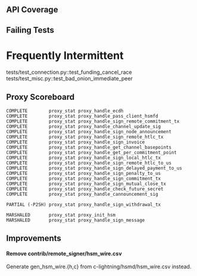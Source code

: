 
API Coverage
----------------------------------------------------------------

## Failing Tests

# Frequently Intermittent
tests/test_connection.py::test_funding_cancel_race
tests/test_misc.py::test_bad_onion_immediate_peer

## Proxy Scoreboard

```
COMPLETE		proxy_stat proxy_handle_ecdh
COMPLETE		proxy_stat proxy_handle_pass_client_hsmfd
COMPLETE		proxy_stat proxy_handle_sign_remote_commitment_tx
COMPLETE		proxy_stat proxy_handle_channel_update_sig
COMPLETE		proxy_stat proxy_handle_sign_node_announcement
COMPLETE		proxy_stat proxy_handle_sign_remote_htlc_tx
COMPLETE		proxy_stat proxy_handle_sign_invoice
COMPLETE		proxy_stat proxy_handle_get_channel_basepoints
COMPLETE		proxy_stat proxy_handle_get_per_commitment_point
COMPLETE		proxy_stat proxy_handle_sign_local_htlc_tx
COMPLETE		proxy_stat proxy_handle_sign_remote_htlc_to_us
COMPLETE		proxy_stat proxy_handle_sign_delayed_payment_to_us
COMPLETE		proxy_stat proxy_handle_sign_penalty_to_us
COMPLETE		proxy_stat proxy_handle_sign_commitment_tx
COMPLETE		proxy_stat proxy_handle_sign_mutual_close_tx
COMPLETE		proxy_stat proxy_handle_check_future_secret
COMPLETE		proxy_stat proxy_handle_cannouncement_sig

PARTIAL (-P2SH)	proxy_stat proxy_handle_sign_withdrawal_tx

MARSHALED		proxy_stat proxy_init_hsm
MARSHALED		proxy_stat proxy_handle_sign_message
```

Improvements
----------------------------------------------------------------

#### Remove contrib/remote_signer/hsm_wire.csv

Generate gen_hsm_wire.{h,c} from c-lightning/hsmd/hsm_wire.csv instead.
  

